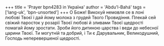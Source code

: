 +++
title = 'Prayer bpn4283 in Україна'
author = 'Abdu'l-Bahá'
tags = ['lang-uk', 'bpn-unsorted']
+++
О Боже! Викохуй немовля се в лоні любові Твоєї і дай йому молока з грудей Твого Провидіння. Плекай сей свіжий паросток у розарії Твоєї любові й зливами Твоєї щедрості помагай йому зростати. Зроби його дитиною царства і веди до небесної царини Твоєї. Ти могутній та добрий, і Ти є Дарувальник, Великодушний, Господь неперевершеної щедрості.
